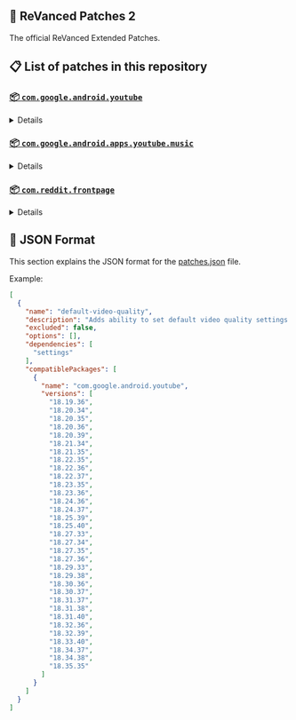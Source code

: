 ## 🧩 ReVanced Patches 2

The official ReVanced Extended Patches.

## 📋 List of patches in this repository

### [📦 `com.google.android.youtube`](https://play.google.com/store/apps/details?id=com.google.android.youtube)
<details>

| 💊 Patch | 📜 Description | 🏹 Target Version |
|:--------:|:--------------:|:-----------------:|
| `add-splash-animation` | Adds splash animation, which was removed in YT v18.19.36+. This patch cannot be used with 'custom-branding-icon' patch | 18.19.36 ~ 18.35.35 |
| `alternative-thumbnails` | Adds an option to replace video thumbnails with still image captures of the video. | 18.19.36 ~ 18.35.35 |
| `bypass-ambient-mode-restrictions` | Bypass ambient mode restrictions in battery saver mode. | 18.19.36 ~ 18.35.35 |
| `change-homepage` | Change home page to subscription feed. | 18.19.36 ~ 18.35.35 |
| `custom-branding-youtube-name` | Rename the YouTube app to the name specified in options.json. | 18.19.36 ~ 18.35.35 |
| `custom-branding-icon-mmt` | Changes the YouTube launcher icon to MMT. | 18.19.36 ~ 18.35.35 |
| `custom-branding-icon-revancify-blue` | Changes the YouTube launcher icon to Revancify Blue. | 18.19.36 ~ 18.35.35 |
| `custom-branding-icon-revancify-red` | Changes the YouTube launcher icon to Revancify Red. | 18.19.36 ~ 18.35.35 |
| `custom-double-tap-length` | Add 'double-tap to seek' value. | 18.19.36 ~ 18.35.35 |
| `custom-package-name` | Specifies the package name for YouTube and YT Music in the MicroG build. | all |
| `custom-playback-speed` | Adds more playback speed options. | 18.19.36 ~ 18.35.35 |
| `custom-seekbar-color` | Change seekbar color in video player and video thumbnails. | 18.19.36 ~ 18.35.35 |
| `default-playback-speed` | Adds ability to set default playback speed settings. | 18.19.36 ~ 18.35.35 |
| `default-video-quality` | Adds ability to set default video quality settings. | 18.19.36 ~ 18.35.35 |
| `disable-quic-protocol` | Disable CronetEngine's QUIC protocol. | 18.19.36 ~ 18.35.35 |
| `disable-shorts-on-startup` | Disables playing YouTube Shorts when launching YouTube. | 18.19.36 ~ 18.35.35 |
| `disable-auto-captions` | Disables forced auto captions. | 18.19.36 ~ 18.35.35 |
| `disable-haptic-feedback` | Disable haptic feedback when swiping. | 18.19.36 ~ 18.35.35 |
| `disable-hdr-video` | Disable HDR video. | 18.19.36 ~ 18.35.35 |
| `disable-landscape-mode` | Disable landscape mode when entering fullscreen. | 18.19.36 ~ 18.35.35 |
| `disable-pip-notification` | Disable pip notification when you first launch pip mode. | 18.19.36 ~ 18.35.35 |
| `enable-compact-controls-overlay` | Enables compact control overlay. | 18.19.36 ~ 18.35.35 |
| `enable-debug-logging` | Adds debugging options. | 18.19.36 ~ 18.35.35 |
| `enable-external-browser` | Open url outside the app in an external browser. | 18.19.36 ~ 18.35.35 |
| `enable-minimized-playback` | Enables minimized and background playback. | 18.19.36 ~ 18.35.35 |
| `enable-new-comment-popup-panels` | Enables a new type of comment popup panel in the shorts player. | 18.19.36 ~ 18.35.35 |
| `enable-new-splash-animation` | Enables a new type of splash animation. | 18.19.36 ~ 18.35.35 |
| `enable-new-thumbnail-preview` | Enables a new type of thumbnail preview. | 18.19.36 ~ 18.35.35 |
| `enable-old-quality-layout` | Enables the original quality flyout menu. | 18.19.36 ~ 18.35.35 |
| `enable-open-links-directly` | Skips over redirection URLs to external links. | 18.19.36 ~ 18.35.35 |
| `enable-seekbar-tapping` | Enables tap-to-seek on the seekbar of the video player. | 18.19.36 ~ 18.35.35 |
| `enable-tablet-mini-player` | Enables the tablet mini player layout. | 18.19.36 ~ 18.35.35 |
| `enable-tablet-navigation-bar` | Enables the tablet navigation bar. | 18.19.36 ~ 18.35.35 |
| `enable-time-stamps-speed` | Add the current playback speed in brackets next to the current time. | 18.19.36 ~ 18.35.35 |
| `enable-wide-search-bar` | Replaces the search icon with a wide search bar. This will hide the YouTube logo when active. | 18.19.36 ~ 18.35.35 |
| `force-opus-codec` | Forces the OPUS codec for audios. | 18.19.36 ~ 18.35.35 |
| `force-vp9-codec` | Forces the VP9 codec for videos. | 18.19.36 ~ 18.35.35 |
| `force-hide-player-button-background` | Force hides the background from the video player buttons. | 18.19.36 ~ 18.35.35 |
| `force-premium-heading` | Forces premium heading on the homepage. | 18.19.36 ~ 18.35.35 |
| `header-switch` | Add switch to change header. | 18.19.36 ~ 18.35.35 |
| `hide-account-menu` | Hide account menu elements. | 18.19.36 ~ 18.35.35 |
| `hide-auto-player-popup-panels` | Hide automatic popup panels (playlist or live chat) on video player. | 18.19.36 ~ 18.35.35 |
| `hide-autoplay-button` | Hides the autoplay button in the video player. | 18.19.36 ~ 18.35.35 |
| `hide-autoplay-preview` | Hides the autoplay preview container in the fullscreen. | 18.19.36 ~ 18.35.35 |
| `hide-button-container` | Adds the options to hide action buttons under a video. | 18.19.36 ~ 18.35.35 |
| `hide-captions-button` | Hides the captions button in the video player. | 18.19.36 ~ 18.35.35 |
| `hide-cast-button` | Hides the cast button in the video player. | 18.19.36 ~ 18.35.35 |
| `hide-category-bar` | Hides the category bar in video feeds. | 18.19.36 ~ 18.35.35 |
| `hide-channel-avatar-section` | Hides the channel avatar section of the subscription feed. | 18.19.36 ~ 18.35.35 |
| `hide-channel-watermark` | Hides creator's watermarks on videos. | 18.19.36 ~ 18.35.35 |
| `hide-collapse-button` | Hides the collapse button in the video player. | 18.19.36 ~ 18.35.35 |
| `hide-comment-component` | Hides components related to comments. | 18.19.36 ~ 18.35.35 |
| `hide-crowdfunding-box` | Hides the crowdfunding box between the player and video description. | 18.19.36 ~ 18.35.35 |
| `hide-description-components` | Hides description components. | 18.19.36 ~ 18.35.35 |
| `hide-double-tap-overlay-filter` | Hides the double tap dark filter layer. | 18.19.36 ~ 18.35.35 |
| `hide-end-screen-cards` | Hides the suggested video cards at the end of a video in fullscreen. | 18.19.36 ~ 18.35.35 |
| `hide-end-screen-overlay` | Hide end screen overlay on swipe controls. | 18.19.36 ~ 18.35.35 |
| `hide-feed-flyout-panel` | Hides feed flyout panel components. | 18.19.36 ~ 18.35.35 |
| `hide-filmstrip-overlay` | Hide filmstrip overlay on swipe controls. | 18.19.36 ~ 18.35.35 |
| `hide-floating-microphone` | Hides the floating microphone button which appears in search. | 18.19.36 ~ 18.35.35 |
| `hide-fullscreen-panels` | Hides video description and comments panel in fullscreen view. | 18.19.36 ~ 18.35.35 |
| `hide-general-ads` | Hides general ads. | 18.19.36 ~ 18.35.35 |
| `hide-handle` | Hides the handle in the account switcher. | 18.19.36 ~ 18.35.35 |
| `hide-info-cards` | Hides info-cards in videos. | 18.19.36 ~ 18.35.35 |
| `hide-latest-videos-button` | Hides latest videos button in home feed. | 18.19.36 ~ 18.35.35 |
| `hide-layout-components` | Hides general layout components. | 18.19.36 ~ 18.35.35 |
| `hide-load-more-button` | Hides the button under videos that loads similar videos. | 18.19.36 ~ 18.35.35 |
| `hide-mix-playlists` | Hides mix playlists from home feed and video player. | 18.19.36 ~ 18.35.35 |
| `hide-music-button` | Hides the YouTube Music button in the video player. | 18.19.36 ~ 18.35.35 |
| `hide-navigation-buttons` | Adds options to hide or change navigation buttons. | 18.19.36 ~ 18.35.35 |
| `hide-navigation-label` | Hide navigation bar labels. | 18.19.36 ~ 18.35.35 |
| `hide-player-button-background` | Hide player button background. | 18.19.36 ~ 18.35.35 |
| `hide-player-flyout-panel` | Hides player flyout panel components. | 18.19.36 ~ 18.35.35 |
| `hide-player-overlay-filter` | Hides the dark filter layer from the player's background. | 18.19.36 ~ 18.35.35 |
| `hide-previous-next-button` | Hides the previous and next button in the player controller. | 18.19.36 ~ 18.35.35 |
| `hide-quick-actions` | Adds the options to hide quick actions components in the fullscreen. | 18.19.36 ~ 18.35.35 |
| `hide-seek-message` | Hides the 'Slide left or right to seek' message container. | 18.19.36 ~ 18.35.35 |
| `hide-seekbar` | Hides the seekbar in video player and video thumbnails. | 18.19.36 ~ 18.35.35 |
| `hide-shorts-components` | Hides other Shorts components. | 18.19.36 ~ 18.35.35 |
| `hide-snack-bar` | Hides the snack bar action popup. | 18.19.36 ~ 18.35.35 |
| `hide-speed-overlay` | Hide speed overlay in player. | 18.19.36 ~ 18.35.35 |
| `hide-suggested-actions` | Hide the suggested actions bar inside the player. | 18.19.36 ~ 18.35.35 |
| `hide-suggested-video-overlay` | Hide the suggested video overlay to play next. | 18.19.36 ~ 18.35.35 |
| `hide-suggestions-shelf` | Hides the suggestions shelf. | 18.19.36 ~ 18.35.35 |
| `hide-time-stamp` | Hides timestamp in video player. | 18.19.36 ~ 18.35.35 |
| `hide-tooltip-content` | Hides the tooltip box that appears on first install. | 18.19.36 ~ 18.35.35 |
| `hide-trending-searches` | Hide trending searches in the search bar. | 18.19.36 ~ 18.35.35 |
| `hide-video-ads` | Hides ads in the video player. | 18.19.36 ~ 18.35.35 |
| `language-switch` | Add language switch toggle. | 18.19.36 ~ 18.35.35 |
| `layout-switch` | Tricks the dpi to use some tablet/phone layouts. | 18.19.36 ~ 18.35.35 |
| `materialyou` | Enables MaterialYou theme for Android 12+ | 18.19.36 ~ 18.35.35 |
| `microg-support` | Allows ReVanced to run without root and under a different package name with MicroG. | 18.19.36 ~ 18.35.35 |
| `optimize-resource` | Removes duplicate resources from YouTube. | 18.19.36 ~ 18.35.35 |
| `overlay-buttons` | Add overlay buttons to the player. | 18.19.36 ~ 18.35.35 |
| `return-youtube-dislike` | Shows the dislike count of videos using the Return YouTube Dislike API. | 18.19.36 ~ 18.35.35 |
| `settings` | Applies mandatory patches to implement ReVanced settings into the application. | 18.19.36 ~ 18.35.35 |
| `sponsorblock` | Integrates SponsorBlock which allows skipping video segments such as sponsored content. | 18.19.36 ~ 18.35.35 |
| `spoof-app-version` | Tricks YouTube into thinking, you are running an older version of the app. One of the side effects also includes restoring the old UI. | 18.19.36 ~ 18.35.35 |
| `spoof-player-parameters` | Spoofs player parameters to prevent playback issues. | 18.19.36 ~ 18.35.35 |
| `swipe-controls` | Adds volume and brightness swipe controls. | 18.19.36 ~ 18.35.35 |
| `theme` | Change the app's theme to the values specified in options.json. | 18.19.36 ~ 18.35.35 |
| `translations` | Add Crowdin translations for YouTube. | 18.19.36 ~ 18.35.35 |
</details>

### [📦 `com.google.android.apps.youtube.music`](https://play.google.com/store/apps/details?id=com.google.android.apps.youtube.music)
<details>

| 💊 Patch | 📜 Description | 🏹 Target Version |
|:--------:|:--------------:|:-----------------:|
| `amoled` | Applies pure black theme on some components. | 6.15.52 ~ 6.17.52 |
| `background-play` | Enables playing music in the background. | 6.15.52 ~ 6.17.52 |
| `bitrate-default-value` | Set the audio quality to "Always High" when you first install the app. | 6.15.52 ~ 6.17.52 |
| `certificate-spoof` | Spoofs the YouTube Music certificate for Android Auto. | 6.15.52 ~ 6.17.52 |
| `custom-branding-music-name` | Rename the YouTube Music app to the name specified in options.json. | 6.15.52 ~ 6.17.52 |
| `custom-branding-icon-mmt` | Changes the YouTube Music launcher icon to MMT. | 6.15.52 ~ 6.17.52 |
| `custom-branding-icon-revancify-blue` | Changes the YouTube Music launcher icon to Revancify Blue. | 6.15.52 ~ 6.17.52 |
| `custom-branding-icon-revancify-red` | Changes the YouTube Music launcher icon to Revancify Red. | 6.15.52 ~ 6.17.52 |
| `custom-package-name` | Specifies the package name for YouTube and YT Music in the MicroG build. | all |
| `disable-auto-captions` | Disables forced auto captions. | 6.15.52 ~ 6.17.52 |
| `enable-black-navigation-bar` | Sets the navigation bar color to black. | 6.15.52 ~ 6.17.52 |
| `enable-color-match-player` | Matches the color of the mini player and the fullscreen player. | 6.15.52 ~ 6.17.52 |
| `enable-compact-dialog` | Enable compact dialog on phone. | 6.15.52 ~ 6.17.52 |
| `enable-custom-filter` | Enables custom filter to hide layout components. | 6.15.52 ~ 6.17.52 |
| `enable-debug-logging` | Adds debugging options. | 6.15.52 ~ 6.17.52 |
| `enable-force-minimized-player` | Permanently keep player minimized even if another track is played. | 6.15.52 ~ 6.17.52 |
| `enable-force-shuffle` | Enable force shuffle even if another track is played. | 6.15.52 ~ 6.17.52 |
| `enable-landscape-mode` | Enables entry into landscape mode by screen rotation on the phone. | 6.15.52 ~ 6.17.52 |
| `enable-minimized-playback` | Enables minimized playback on Kids music. | 6.15.52 ~ 6.17.52 |
| `enable-new-layout` | Enable new player layouts. (YT Music v5.47.51+) | 6.15.52 ~ 6.17.52 |
| `enable-old-style-library-shelf` | Return the library shelf to old style. | 6.15.52 ~ 6.17.52 |
| `enable-old-style-miniplayer` | Return the miniplayers to old style. | 6.15.52 ~ 6.17.52 |
| `enable-opus-codec` | Enable opus codec when playing audio. | 6.15.52 ~ 6.17.52 |
| `enable-playback-speed` | Add playback speed button to the flyout panel. | 6.15.52 ~ 6.17.52 |
| `enable-sleep-timer` | Add sleep timer to flyout menu. | 6.15.52 ~ 6.17.52 |
| `enable-zen-mode` | Adds a grey tint to the video player to reduce eye strain. | 6.15.52 ~ 6.17.52 |
| `exclusive-audio-playback` | Enables the option to play music without video. | 6.15.52 ~ 6.17.52 |
| `hide-button-container-labels` | Hide labels in button container. | 6.15.52 ~ 6.17.52 |
| `hide-button-shelf` | Hides the button shelf from homepage and explorer. | 6.15.52 ~ 6.17.52 |
| `hide-carousel-shelf` | Hides the carousel shelf from homepage and explorer. | 6.15.52 ~ 6.17.52 |
| `hide-cast-button` | Hides the cast button in the video player and header. | 6.15.52 ~ 6.17.52 |
| `hide-category-bar` | Hides the music category bar at the top of the homepage. | 6.15.52 ~ 6.17.52 |
| `hide-channel-guidelines` | Hides channel guidelines at the top of comments. | 6.15.52 ~ 6.17.52 |
| `hide-emoji-picker` | Hides emoji picker at the comments box. | 6.15.52 ~ 6.17.52 |
| `hide-flyout-panel` | Hides flyout panel components. | 6.15.52 ~ 6.17.52 |
| `hide-get-premium` | Hides "Get Premium" label from the account menu or settings. | 6.15.52 ~ 6.17.52 |
| `hide-music-ads` | Hides ads before playing a music. | 6.15.52 ~ 6.17.52 |
| `hide-navigation-label` | Hide navigation bar labels. | 6.15.52 ~ 6.17.52 |
| `hide-new-playlist-button` | Hide the "New playlist" button in the library. | 6.15.52 ~ 6.17.52 |
| `hide-playlist-card` | Hides the playlist card from homepage. | 6.15.52 ~ 6.17.52 |
| `hide-radio-button` | Hides start radio button. | 6.15.52 ~ 6.17.52 |
| `hide-sample-buttons` | Adds options to hide sample buttons. | 6.15.52 ~ 6.17.52 |
| `hide-taste-builder` | Hides the "Tell us which artists you like" card from homepage. | 6.15.52 ~ 6.17.52 |
| `hide-tooltip-content` | Hides the tooltip box that appears on first install. | 6.15.52 ~ 6.17.52 |
| `hide-upgrade-button` | Hides upgrade button from navigation bar and hide upgrade banner from homepage. | 6.15.52 ~ 6.17.52 |
| `hook-download-button` | Replaces the offline download button in the button container with an external download button. | 6.15.52 ~ 6.17.52 |
| `microg-support` | Allows ReVanced Music to run without root and under a different package name with MicroG. | 6.15.52 ~ 6.17.52 |
| `optimize-resource` | Remove unnecessary resources. | 6.15.52 ~ 6.17.52 |
| `remember-playback-speed` | Save the playback speed value whenever you change the playback speed. | 6.15.52 ~ 6.17.52 |
| `remember-video-quality` | Save the video quality value whenever you change the video quality. | 6.15.52 ~ 6.17.52 |
| `return-youtube-dislike` | Shows the dislike count of videos using the Return YouTube Dislike API. | 6.15.52 ~ 6.17.52 |
| `settings` | Adds settings for ReVanced to YouTube Music. | 6.15.52 ~ 6.17.52 |
| `spoof-app-version` | Spoof the YouTube Music client version. | 6.15.52 ~ 6.17.52 |
| `translations` | Add Crowdin translations for YouTube Music. | 6.15.52 ~ 6.17.52 |
</details>

### [📦 `com.reddit.frontpage`](https://play.google.com/store/apps/details?id=com.reddit.frontpage)
<details>

| 💊 Patch | 📜 Description | 🏹 Target Version |
|:--------:|:--------------:|:-----------------:|
| `disable-screenshot-popup` | Disables the popup that shows up when taking a screenshot. | all |
| `hide-ads` | Hides ads from the Reddit. | all |
| `hide-navigation-buttons` | Hide buttons at navigation bar. | all |
| `hide-place-button` | Hide r/place button in toolbar. | all |
| `open-links-directly` | Skips over redirection URLs to external links. | all |
| `open-links-externally` | Open links outside of the app directly in your browser. | all |
| `premium-icon` | Unlocks premium icons. | all |
| `reddit-settings` | Adds ReVanced settings to Reddit. | all |
| `sanitize-sharing-links` | Removes (tracking) query parameters from the URLs when sharing links. | all |
</details>



## 📝 JSON Format

This section explains the JSON format for the [patches.json](patches.json) file.

Example:

```json
[
  {
    "name": "default-video-quality",
    "description": "Adds ability to set default video quality settings.",
    "excluded": false,
    "options": [],
    "dependencies": [
      "settings"
    ],
    "compatiblePackages": [
      {
        "name": "com.google.android.youtube",
        "versions": [
          "18.19.36",
          "18.20.34",
          "18.20.35",
          "18.20.36",
          "18.20.39",
          "18.21.34",
          "18.21.35",
          "18.22.35",
          "18.22.36",
          "18.22.37",
          "18.23.35",
          "18.23.36",
          "18.24.36",
          "18.24.37",
          "18.25.39",
          "18.25.40",
          "18.27.33",
          "18.27.34",
          "18.27.35",
          "18.27.36",
          "18.29.33",
          "18.29.38",
          "18.30.36",
          "18.30.37",
          "18.31.37",
          "18.31.38",
          "18.31.40",
          "18.32.36",
          "18.32.39",
          "18.33.40",
          "18.34.37",
          "18.34.38",
          "18.35.35"
        ]
      }
    ]
  }
]
```
